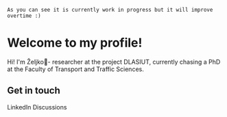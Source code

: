 `As you can see it is currently work in progress but it will improve overtime :)`  


# Welcome to my profile!
Hi! I'm Željko👋- researcher at the project DLASIUT, currently chasing a PhD at the Faculty of Transport and Traffic Sciences. 

## Get in touch
LinkedIn 
Discussions
